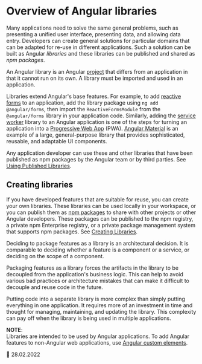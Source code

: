 # Overview of Angular libraries

Many applications need to solve the same general problems, such as presenting a unified user interface, presenting data, and allowing data entry.
Developers can create general solutions for particular domains that can be adapted for re-use in different applications.
Such a solution can be built as Angular _libraries_ and these libraries can be published and shared as _npm packages_.

An Angular library is an Angular [project](guide/glossary#project) that differs from an application in that it cannot run on its own.
A library must be imported and used in an application.

Libraries extend Angular's base features.
For example, to add [reactive forms](guide/reactive-forms) to an application, add the library package using `ng add @angular/forms`, then import the `ReactiveFormsModule` from the `@angular/forms` library in your application code.
Similarly, adding the [service worker](guide/service-worker-intro) library to an Angular application is one of the steps for turning an application into a [Progressive Web App](https://developers.google.com/web/progressive-web-apps) \(PWA\).
[Angular Material](https://material.angular.io) is an example of a large, general-purpose library that provides sophisticated, reusable, and adaptable UI components.

Any application developer can use these and other libraries that have been published as npm packages by the Angular team or by third parties.
See [Using Published Libraries](guide/using-libraries).

## Creating libraries

If you have developed features that are suitable for reuse, you can create your own libraries.
These libraries can be used locally in your workspace, or you can publish them as [npm packages](guide/npm-packages) to share with other projects or other Angular developers.
These packages can be published to the npm registry, a private npm Enterprise registry, or a private package management system that supports npm packages.
See [Creating Libraries](guide/creating-libraries).

Deciding to package features as a library is an architectural decision. It is comparable to deciding whether a feature is a component or a service, or deciding on the scope of a component.

Packaging features as a library forces the artifacts in the library to be decoupled from the application's business logic.
This can help to avoid various bad practices or architecture mistakes that can make it difficult to decouple and reuse code in the future.

Putting code into a separate library is more complex than simply putting everything in one application.
It requires more of an investment in time and thought for managing, maintaining, and updating the library.
This complexity can pay off when the library is being used in multiple applications.

<div class="alert is-helpful">

**NOTE**: <br />
Libraries are intended to be used by Angular applications.
To add Angular features to non-Angular web applications, use [Angular custom elements](guide/elements).

</div>

<!-- links -->

<!-- external links -->

<!-- end links -->

:date: 28.02.2022
